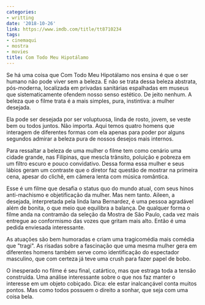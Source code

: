 ```yaml
---
categories:
- writting
date: '2018-10-26'
link: https://www.imdb.com/title/tt8710234
tags:
- cinemaqui
- mostra
- movies
title: Com Todo Meu Hipotálamo
---
```


Se há uma coisa que Com Todo Meu Hipotálamo nos ensina é que o ser humano não pode viver sem a beleza. E não se trata dessa beleza abstrata, pós-moderna, localizada em privadas sanitárias espalhadas em museus que sistematicamente ofendem nosso senso estético. De jeito nenhum. A beleza que o filme trata é a mais simples, pura, instintiva: a mulher desejada.

Ela pode ser desejada por ser voluptuosa, linda de rosto, jovem, se veste bem ou todos juntos. Não importa. Aqui temos quatro homens que interagem de diferentes formas com ela apenas para poder por alguns segundos admirar a beleza pura de nossos desejos mais internos.

Para ressaltar a beleza de uma mulher o filme tem como cenário uma cidade grande, nas Filipinas, que mescla trânsito, poluição e pobreza em um filtro escuro e pouco convidativo. Dessa forma essa mulher e seus lábios geram um contraste que o diretor faz questão de mostrar na primeira cena, apesar do clichê, em câmera lenta com música romântica.

Esse é um filme que desafia o status quo do mundo atual, com seus hinos anti-machismo e objetificação da mulher. Mas nem tanto. Aileen, a desejada, interpretada pela linda Iana Bernardez, é uma pessoa agradável além de bonita, o que meio que equilibra a balança. De qualquer forma o filme anda na contramão da seleção da Mostra de São Paulo, cada vez mais entregue ao conformismo das vozes que gritam mais alto. Então é uma pedida enviesada interessante.

As atuações são bem humoradas e criam uma tragicomédia mais comédia que "tragi". As risadas sobre a fascinação que uma mesma mulher gera em diferentes homens também serve como identificação do espectador masculino, que com certeza já teve uma crush para fazer papel de bobo.

O inesperado no filme é seu final, catártico, mas que estraga toda a tensão construída. Uma análise interessante sobre o que nos faz manter o interesse em um objeto cobiçado. Dica: ele estar inalcançável conta muitos pontos. Mas como todos possuem o direito a sonhar, que seja com uma coisa bela.

